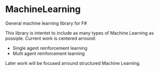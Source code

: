 # MachineLearning
General machine learning library for F#

This library is intentet to include as many types of Machine Learning as possiple. Current work is centered arround:
<ul>
  <li> Single agent reinforcement learning </li>
  <li> Multi agent reinforcement learning </li>
</ul>

Later work will be focused arround structured Machine Learning.
